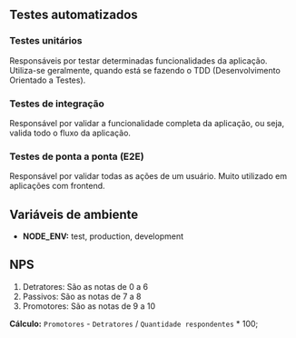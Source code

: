 ## Testes automatizados

### Testes unitários

Responsáveis por testar determinadas funcionalidades da aplicação. 
Utiliza-se geralmente, quando está se fazendo o TDD (Desenvolvimento Orientado a Testes).

### Testes de integração

Responsável por validar a funcionalidade completa da aplicação, ou seja, valida todo o fluxo da aplicação.

### Testes de ponta a ponta (E2E)

Responsável por validar todas as ações de um usuário.
Muito utilizado em aplicações com frontend.

## Variáveis de ambiente

* **NODE_ENV:** test, production, development

## NPS

1. Detratores: São as notas de 0 a 6
2. Passivos: São as notas de 7 a 8
3. Promotores: São as notas de 9 a 10

**Cálculo:** `Promotores` - `Detratores` / `Quantidade respondentes` * 100;